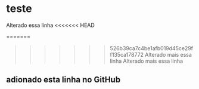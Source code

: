 # teste
Alterado essa linha
<<<<<<< HEAD

=======
>>>>>>> 526b39ca7c4be1afb019d45ce29ff135ca178772
Alterado mais essa linha
Alterado mais essa linha
## adionado esta linha no GitHub
